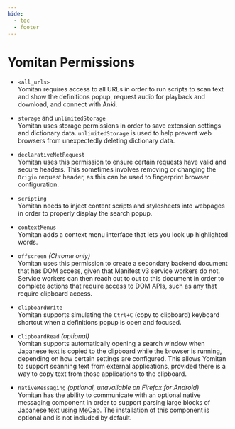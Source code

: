 ```yaml
---
hide:
  - toc
  - footer
---
```


# Yomitan Permissions

- `<all_urls>` <br>
  Yomitan requires access to all URLs in order to run scripts to scan text and show the definitions popup,
  request audio for playback and download, and connect with Anki.

- `storage` and `unlimitedStorage` <br>
  Yomitan uses storage permissions in order to save extension settings and dictionary data.
  `unlimitedStorage` is used to help prevent web browsers from unexpectedly
  deleting dictionary data.

- `declarativeNetRequest` <br>
  Yomitan uses this permission to ensure certain requests have valid and secure headers.
  This sometimes involves removing or changing the `Origin` request header,
  as this can be used to fingerprint browser configuration.

- `scripting` <br>
  Yomitan needs to inject content scripts and stylesheets into webpages in order to
  properly display the search popup.

- `contextMenus` <br>
  Yomitan adds a context menu interface that lets you look up highlighted words.

- `offscreen` _(Chrome only)_ <br>
  Yomitan uses this permission to create a secondary backend document that has DOM access, given that Manifest v3
  service workers do not. Service workers can then reach out to out to this document in order to complete
  actions that require access to DOM APIs, such as any that require clipboard access.

- `clipboardWrite` <br>
  Yomitan supports simulating the `Ctrl+C` (copy to clipboard) keyboard shortcut
  when a definitions popup is open and focused.

- `clipboardRead` _(optional)_ <br>
  Yomitan supports automatically opening a search window when Japanese text is copied to the clipboard
  while the browser is running, depending on how certain settings are configured.
  This allows Yomitan to support scanning text from external applications, provided there is a way
  to copy text from those applications to the clipboard.

- `nativeMessaging` _(optional, unavailable on Firefox for Android)_ <br>
  Yomitan has the ability to communicate with an optional native messaging component in order to support
  parsing large blocks of Japanese text using
  [MeCab](https://en.wikipedia.org/wiki/MeCab).
  The installation of this component is optional and is not included by default.
